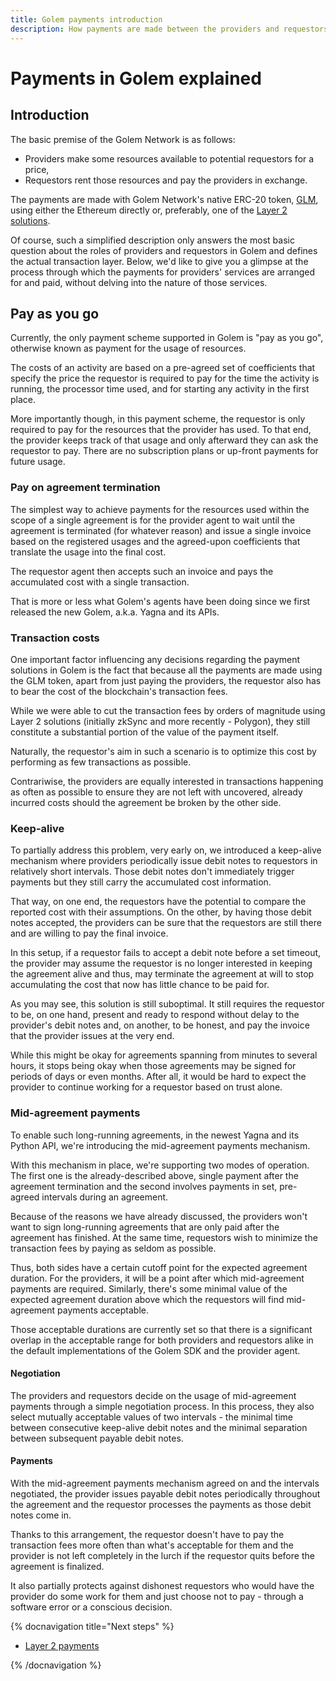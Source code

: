 ```yaml
---
title: Golem payments introduction
description: How payments are made between the providers and requestors within the Golem Network.
---
```


# Payments in Golem explained

## Introduction

The basic premise of the Golem Network is as follows:

- Providers make some resources available to potential requestors for a price,
- Requestors rent those resources and pay the providers in exchange.

The payments are made with Golem Network's native ERC-20 token, [GLM](https://etherscan.io/token/0x7DD9c5Cba05E151C895FDe1CF355C9A1D5DA6429), using either the Ethereum directly or, preferably, one of the [Layer 2 solutions](/docs/golem/payments/layer-2-payments).

Of course, such a simplified description only answers the most basic question about the roles of providers and requestors in Golem and defines the actual transaction layer. Below, we'd like to give you a glimpse at the process through which the payments for providers' services are arranged for and paid, without delving into the nature of those services.

## Pay as you go

Currently, the only payment scheme supported in Golem is "pay as you go", otherwise known as payment for the usage of resources.

The costs of an activity are based on a pre-agreed set of coefficients that specify the price the requestor is required to pay for the time the activity is running, the processor time used, and for starting any activity in the first place.

More importantly though, in this payment scheme, the requestor is only required to pay for the resources that the provider has used. To that end, the provider keeps track of that usage and only afterward they can ask the requestor to pay. There are no subscription plans or up-front payments for future usage.

### Pay on agreement termination

The simplest way to achieve payments for the resources used within the scope of a single agreement is for the provider agent to wait until the agreement is terminated (for whatever reason) and issue a single invoice based on the registered usages and the agreed-upon coefficients that translate the usage into the final cost.

The requestor agent then accepts such an invoice and pays the accumulated cost with a single transaction.

That is more or less what Golem's agents have been doing since we first released the new Golem, a.k.a. Yagna and its APIs.

### Transaction costs

One important factor influencing any decisions regarding the payment solutions in Golem is the fact that because all the payments are made using the GLM token, apart from just paying the providers, the requestor also has to bear the cost of the blockchain's transaction fees.

While we were able to cut the transaction fees by orders of magnitude using Layer 2 solutions (initially zkSync and more recently - Polygon), they still constitute a substantial portion of the value of the payment itself.

Naturally, the requestor's aim in such a scenario is to optimize this cost by performing as few transactions as possible. 

Contrariwise, the providers are equally interested in transactions happening as often as possible to ensure they are not left with uncovered, already incurred costs should the agreement be broken by the other side.

### Keep-alive

To partially address this problem, very early on, we introduced a keep-alive mechanism where providers periodically issue debit notes to requestors in relatively short intervals. Those debit notes don't immediately trigger payments but they still carry the accumulated cost information.

That way, on one end, the requestors have the potential to compare the reported cost with their assumptions. On the other, by having those debit notes accepted, the providers can be sure that the requestors are still there and are willing to pay the final invoice.

In this setup, if a requestor fails to accept a debit note before a set timeout, the provider may assume the requestor is no longer interested in keeping the agreement alive and thus, may terminate the agreement at will to stop accumulating the cost that now has little chance to be paid for.

As you may see, this solution is still suboptimal. It still requires the requestor to be, on one hand, present and ready to respond without delay to the provider's debit notes and, on another, to be honest, and pay the invoice that the provider issues at the very end.

While this might be okay for agreements spanning from minutes to several hours, it stops being okay when those agreements may be signed for periods of days or even months. After all, it would be hard to expect the provider to continue working for a requestor based on trust alone.

### Mid-agreement payments

To enable such long-running agreements, in the newest Yagna and its Python API, we're introducing the mid-agreement payments mechanism.

With this mechanism in place, we're supporting two modes of operation. The first one is the already-described above, single payment after the agreement termination and the second involves payments in set, pre-agreed intervals during an agreement.

Because of the reasons we have already discussed, the providers won't want to sign long-running agreements that are only paid after the agreement has finished. At the same time, requestors wish to minimize the transaction fees by paying as seldom as possible.

Thus, both sides have a certain cutoff point for the expected agreement duration. For the providers, it will be a point after which mid-agreement payments are required. Similarly, there's some minimal value of the expected agreement duration above which the requestors will find mid-agreement payments acceptable.

Those acceptable durations are currently set so that there is a significant overlap in the acceptable range for both providers and requestors alike in the default implementations of the Golem SDK and the provider agent.

#### Negotiation

The providers and requestors decide on the usage of mid-agreement payments through a simple negotiation process. In this process, they also select mutually acceptable values of two intervals - the minimal time between consecutive keep-alive debit notes and the minimal separation between subsequent payable debit notes.

#### Payments

With the mid-agreement payments mechanism agreed on and the intervals negotiated, the provider issues payable debit notes periodically throughout the agreement and the requestor processes the payments as those debit notes come in.

Thanks to this arrangement, the requestor doesn't have to pay the transaction fees more often than what's acceptable for them and the provider is not left completely in the lurch if the requestor quits before the agreement is finalized.

It also partially protects against dishonest requestors who would have the provider do some work for them and just choose not to pay - through a software error or a conscious decision.

{% docnavigation title="Next steps" %}

- [Layer 2 payments](/docs/golem/payments/layer-2-payments)

{% /docnavigation %}

